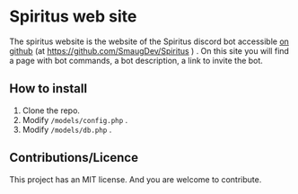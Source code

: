 # Spiritus web site

The spiritus website is the website of the Spiritus discord bot accessible <a href="https://github.com/SmaugDev/Spiritus">on github</a> (at https://github.com/SmaugDev/Spiritus ) . On this site you will find a page with bot commands, a bot description, a link to invite the bot.

## How to install

1. Clone the repo.
2. Modify `/models/config.php` .
3. Modify `/models/db.php` .

## Contributions/Licence

This project has an MIT license. And you are welcome to contribute.


